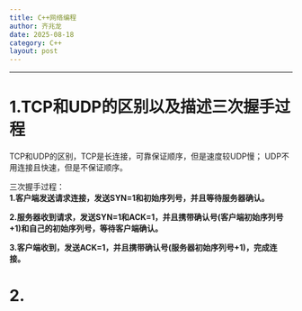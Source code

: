 ```yaml
---
title: C++网络编程
author: 齐兆龙
date: 2025-08-18
category: C++
layout: post
---
```


---

# 1.TCP和UDP的区别以及描述三次握手过程
TCP和UDP的区别，TCP是长连接，可靠保证顺序，但是速度较UDP慢；
UDP不用连接且快速，但是不保证顺序。

三次握手过程：  
**1.客户端发送请求连接，发送SYN=1和初始序列号，并且等待服务器确认。**

**2.服务器收到请求，发送SYN=1和ACK=1，并且携带确认号(客户端初始序列号+1)和自己的初始序列号，等待客户端确认。**

**3.客户端收到，发送ACK=1，并且携带确认号(服务器初始序列号+1)，完成连接。**

# 2.